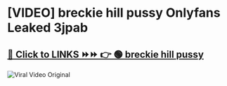 
 # [VIDEO] breckie hill pussy Onlyfans Leaked 3jpab

## <h2><a href="https://clipsfans.com/breckie_hill_pussy&ref=git">🔗 Click to LINKS ⏩⏩ 👉 🟢 breckie hill pussy </a></h2>

<a href="https://clipsfans.com/breckie_hill_pussy&ref=git" rel="nofollow" data-target="animated-image.originalLink"><img src="https://i.ibb.co.com/xMMVF88/686577567.gif" alt="Viral Video Original" style="max-width: 100%; display: inline-block;" data-target="animated-image.originalImage"></a>

